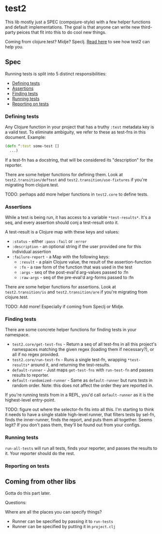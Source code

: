 # test2

This lib mostly just a SPEC (compojure-style) with a few helper functions and default implementations. The goal is that anyone can write new third-party peices that fit into this to do cool new things.

Coming from clojure.test? Midje? Speclj. [Read here](#coming-from-other-libs) to see how test2 can help you.

## Spec

Running tests is split into 5 distinct responsibilities:

* [Defining tests](#defining-tests)
* [Assertions](#assertions)
* [Finding tests](#finding-tests)
* [Running tests](#running-tests)
* [Reporting on tests](#reporting-on-tests)

### Defining tests

Any Clojure function in your project that has a truthy `:test` metadata key is a valid test. To eliminate ambiguity, we refer to these as test-fns in this document. Example:

```clojure
(defn ^:test some-test []
  ...)
```

If a test-fn has a docstring, that will be considered its "description" for the reporter.

There are some helper functions for defining them. Look at `test2.transition/deftest` and `test2.transition/use-fixtures` if you're migrating from clojure.test.

TODO: perhaps add more helper functions in `test2.core` to define tests.

### Assertions

While a test is being run, it has access to a variable `*test-results*`. It's a seq, and every assertion should conj a test-result onto it.

A test-result is a Clojure map with these keys and values:

* `:status` - either `:pass` `:fail` or `:error`
* `:description` - an optional string if the user provided one for this individual assertion
* `:failure-report` - a Map with the following keys:
  * `:result` - a plain Clojure value, the result of the assertion-function
  * `:fn` - a raw form of the function that was used in the test
  * `:args` - seq of the post-eval'd arg-values passed to :fn
  * `:raw-args` - seq of the pre-eval'd arg-forms passed to :fn

There are some helper functions for assertions. Look at `test2.transition/is` and `test2.transition/are` if you're migrating from clojure.test.

TODO: Add more! Especially if coming from Speclj or Midje.

### Finding tests

There are some concrete helper functions for finding tests in your namespace.

* `test2.core/get-test-fns` - Return a seq of all test-fns in all this project's namespaces matching the given regex (loading them if necessary?), or all if no regex provided.
* `test2.core/run-test-fn` - Runs a single test-fn, wrapping `*test-results*` around it, and returning the test-results.
* `default-runner` - Just maps `get-test-fns` with `run-test-fn` and passes results to reporter.
* `default-randomized-runner` - Same as `default-runner` but runs tests in random order. Note: this does not affect the order they are reported in.

If you're running tests from in a REPL, you'd call `default-runner` as it is the highest-level entry-point.

TODO: figure out where the selector-fn fits into all this. I'm starting to think it needs to have a single stable high-level runner, that filters tests by sel-fn, finds the inner-runner, finds the report, and puts them all together. Seems legit? If you don't pass them, they'll be found out from your configs.

### Running tests

`run-all-tests` will run all tests, finds your reporter, and passes the results to it. Your reporter should do the rest.

### Reporting on tests


## Coming from other libs

Gotta do this part later.






Questions:

Where are all the places you can specify things?

- Runner can be specified by passing it to `run-tests`
- Runner can be specified by putting it in `project.clj`
